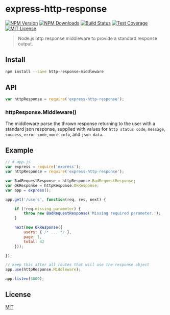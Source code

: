 # express-http-response

[![NPM Version][npm-image]][npm-url]
[![NPM Downloads][downloads-image]][downloads-url]
[![Build Status][travis-image]][travis-url]
[![Test Coverage][coveralls-image]][coveralls-url]
[![MIT License][license-image]][license-url]

> Node.js http response middleware to provide a standard response output.

## Install

```bash
npm install --save http-response-middleware
```

## API

```js
var httpResponse = require('express-http-response');
```

### httpResponse.Middleware()

The middleware parse the thrown response returning to the user with a standard json response, supplied with values for `http status code`, `message`, `success`, `error code`, `more info`, and `json data`.

## Example

```js
// # app.js
var express = require('express');
var httpResponse = require('express-http-response');

var BadRequestResponse = httpResponse.BadRequestResponse;
var OkResponse = httpResponse.OkResponse;
var app = express();

app.get('/users', function(req, res, next) {

    if (!req.missing_parameter) {
        throw new BadRequestResponse('Missing required parameter.');
    }

    next(new OkResponse({
        users: { /* ... */ },
        page: 1,
        total: 42
    }));

});

// keep this after all routes that will use the response object
app.use(httpResponse.Middleware);

app.listen(3000);
```

## License

[MIT][license-url]


[npm-image]: https://img.shields.io/npm/v/express-http-response.svg?style=flat
[npm-url]: https://npmjs.org/package/express-http-response
[travis-image]: https://img.shields.io/travis/danielemoraschi/express-http-response.svg?style=flat
[travis-url]: https://travis-ci.org/danielemoraschi/express-http-response
[coveralls-image]: https://img.shields.io/coveralls/danielemoraschi/express-http-response.svg?style=flat
[coveralls-url]: https://coveralls.io/r/danielemoraschi/express-http-response?branch=master
[downloads-image]: http://img.shields.io/npm/dm/express-http-response.svg?style=flat
[downloads-url]: https://npmjs.org/package/express-http-response
[license-image]: http://img.shields.io/badge/license-MIT-blue.svg?style=flat
[license-url]: LICENSE
